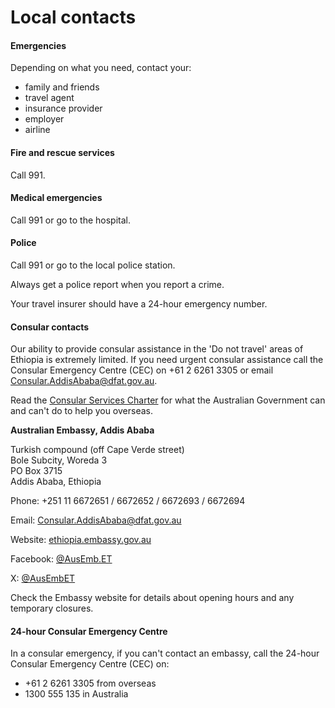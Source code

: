 # Local contacts

#### Emergencies

Depending on what you need, contact your:

* family and friends
* travel agent
* insurance provider
* employer
* airline

#### Fire and rescue services

Call 991.

#### Medical emergencies

Call 991 or go to the hospital.

#### Police

Call 991 or go to the local police station.

Always get a police report when you report a crime.

Your travel insurer should have a 24-hour emergency number.

#### Consular contacts

Our ability to provide consular assistance in the 'Do not travel' areas of Ethiopia is extremely limited. If you need urgent consular assistance call the Consular Emergency Centre (CEC) on +61 2 6261 3305 or email [Consular.AddisAbaba@dfat.gov.au](mailto:Consular.AddisAbaba@dfat.gov.au). 

Read the [Consular Services Charter](/consular-services/consular-services-charter "Consular Services Charter") for what the Australian Government can and can't do to help you overseas.

**Australian Embassy, Addis Ababa**

Turkish compound (off Cape Verde street)  
Bole Subcity, Woreda 3  
PO Box 3715  
Addis Ababa, Ethiopia

Phone: +251 11 6672651 / 6672652 / 6672693 / 6672694

Email: [Consular.AddisAbaba@dfat.gov.au](mailto:Consular.AddisAbaba@dfat.gov.au)

Website: [ethiopia.embassy.gov.au](http://www.ethiopia.embassy.gov.au/)

Facebook: [@AusEmb.ET](https://www.facebook.com/AusEmb.ET/)

X: [@AusEmbET](https://twitter.com/AusAmbET)

Check the Embassy website for details about opening hours and any temporary closures.

#### 24-hour Consular Emergency Centre

In a consular emergency, if you can't contact an embassy, call the 24-hour Consular Emergency Centre (CEC) on:

* +61 2 6261 3305 from overseas
* 1300 555 135 in Australia
